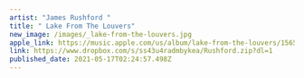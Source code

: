 ```yaml
---
artist: "James Rushford "
title: " Lake From The Louvers"
new_image: /images/_lake-from-the-louvers.jpg
apple_link: https://music.apple.com/us/album/lake-from-the-louvers/1565421503
link: https://www.dropbox.com/s/ss43u4radmbykea/Rushford.zip?dl=1
published_date: 2021-05-17T02:24:57.498Z
---
```

